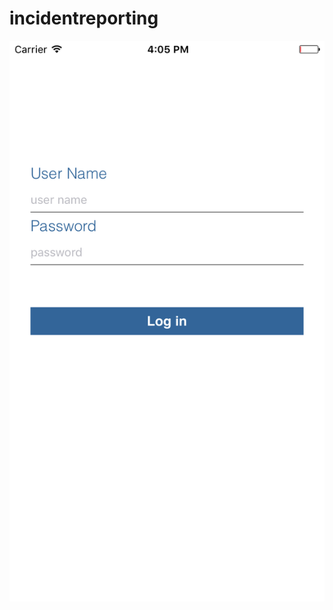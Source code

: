 # incidentreporting
![Image text](https://github.com/xuyang1993/incidentreporting/raw/master/LOGIN.png)
